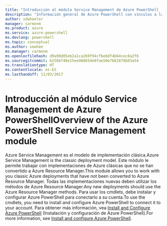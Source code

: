 ```yaml
---
title: "Introducción al módulo Service Management de Azure PowerShell | Microsoft Docs"
description: "Información general de Azure PowerShell con vínculos a la instalación y configuración."
author: sdwheeler
manager: carmonm
ms.product: azure
ms.service: azure-powershell
ms.devlang: powershell
ms.topic: conceptual
ms.author: sewhee
ms.manager: carmonm
ms.openlocfilehash: d9a99d05eb2a1ca269f94cfbe6df4b64cec8a2f6
ms.sourcegitcommit: b256bf48e15ee98865de0fae50e7b81878b03a54
ms.translationtype: HT
ms.contentlocale: es-ES
ms.lasthandoff: 11/03/2017
---
```

# <a name="overview-of-the-azure-powershell-service-management-module"></a><span data-ttu-id="b9554-103">Introducción al módulo Service Management de Azure PowerShell</span><span class="sxs-lookup"><span data-stu-id="b9554-103">Overview of the Azure PowerShell Service Management module</span></span>

<span data-ttu-id="b9554-104">Azure Service Management es el modelo de implementación clásica.</span><span class="sxs-lookup"><span data-stu-id="b9554-104">Azure Service Management is the classic deployment model.</span></span> <span data-ttu-id="b9554-105">Este módulo le permite trabajar con implementaciones de Azure clásicas que no se han convertido a Azure Resource Manager.</span><span class="sxs-lookup"><span data-stu-id="b9554-105">This module allows you to work with you classic Azure deployments that have not been converted to Azure Resource Manager.</span></span> <span data-ttu-id="b9554-106">Todas las implementaciones nuevas deben utilizar los métodos de Azure Resource Manager.</span><span class="sxs-lookup"><span data-stu-id="b9554-106">Any new deployments should use the Azure Resource Manager methods.</span></span> <span data-ttu-id="b9554-107">Para usar los cmdlets, debe instalar y configurar Azure PowerShell para conectarlo a su cuenta.</span><span class="sxs-lookup"><span data-stu-id="b9554-107">To use the cmdlets, you need to install and configure Azure PowerShell to connect it to your account.</span></span> <span data-ttu-id="b9554-108">Para obtener más información, vea [Install and Configure Azure PowerShell](install-azure-ps.md) (Instalación y configuración de Azure PowerShell).</span><span class="sxs-lookup"><span data-stu-id="b9554-108">For more information, see [Install and configure Azure PowerShell](install-azure-ps.md).</span></span>
